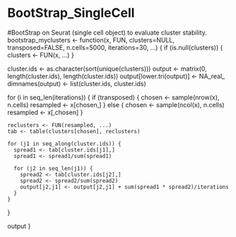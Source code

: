 # BootStrap_SingleCell
#BootStrap on Seurat (single cell object) to evaluate cluster stability.
bootstrap_myclusters <- function(x, FUN, clusters=NULL, transposed=FALSE, n.cells=5000, 
                                 iterations=30, ...) {
  if (is.null(clusters)) {
    clusters <- FUN(x, ...)
  }
  
  cluster.ids <- as.character(sort(unique(clusters)))
  output <- matrix(0, length(cluster.ids), length(cluster.ids))
  output[lower.tri(output)] <- NA_real_
  dimnames(output) <- list(cluster.ids, cluster.ids)
  
  for (i in seq_len(iterations)) {
    if (transposed) {
      chosen <- sample(nrow(x), n.cells)
      resampled <- x[chosen,]
    } else {
      chosen <- sample(ncol(x), n.cells)
      resampled <- x[,chosen]
    }
    
    reclusters <- FUN(resampled, ...)
    tab <- table(clusters[chosen], reclusters)
    
    for (j1 in seq_along(cluster.ids)) {
      spread1 <- tab[cluster.ids[j1],]
      spread1 <- spread1/sum(spread1)
      
      for (j2 in seq_len(j1)) {
        spread2 <- tab[cluster.ids[j2],]
        spread2 <- spread2/sum(spread2)
        output[j2,j1] <- output[j2,j1] + sum(spread1 * spread2)/iterations
      }
    }
  }
  
  output
}

#
